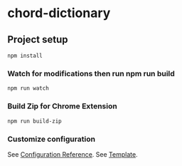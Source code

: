 # chord-dictionary

## Project setup
```
npm install
```

### Watch for modifications then run npm run build
```
npm run watch  
```

### Build Zip for Chrome Extension
```
npm run build-zip
```

### Customize configuration
See [Configuration Reference](https://cli.vuejs.org/config/).
See [Template](https://github.com/Kocal/vue-web-extension).